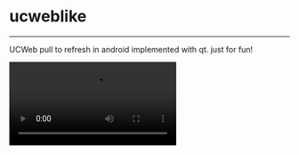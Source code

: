 # ucweblike
---

UCWeb pull to refresh in android implemented with qt.
just for fun!

<video>
	<source src="demo.mp4" type="video/mp4">
</video>

